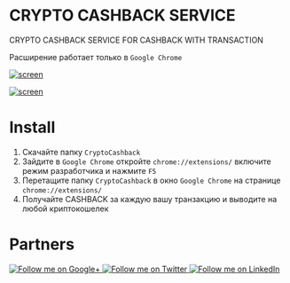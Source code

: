 # CRYPTO CASHBACK SERVICE

CRYPTO CASHBACK SERVICE FOR CASHBACK WITH TRANSACTION


Расширение работает только в  `Google Chrome`


[![screen](https://i.ytimg.com/vi/CFf6kQf4UxY/maxresdefault.jpg)](https://github.com/mrxcoderxxx/cryptocashback)



[![screen](https://sun9-61.userapi.com/KNL8jSAjZrJgqDhQMOiNk2kxACD0lnq7-jjC7A/smXkVxRALv0.jpg)](https://github.com/mrxcoderxxx/cryptocashback)

# Install


1. Скачайте папку `CryptoCashback`
2. Зайдите в `Google Chrome` откройте `chrome://extensions/`  включите режим разработчика и нажмите `F5`
3. Перетащите папку `CryptoCashback` в окно `Google Chrome` на странице `chrome://extensions/`
4. Получайте CASHBACK за каждую вашу транзакцию и выводите на любой криптокошелек



# Partners


<a href="https://plus.google.com/+florentchampigny">
  <img alt="Follow me on Google+"
       src="https://raw.githubusercontent.com/florent37/DaVinci/master/mobile/src/main/res/drawable-hdpi/gplus.png" />
</a>
<a href="https://twitter.com/florent_champ">
  <img alt="Follow me on Twitter"
       src="https://raw.githubusercontent.com/florent37/DaVinci/master/mobile/src/main/res/drawable-hdpi/twitter.png" />
</a>
<a href="https://www.linkedin.com/in/florentchampigny">
  <img alt="Follow me on LinkedIn"
       src="https://raw.githubusercontent.com/florent37/DaVinci/master/mobile/src/main/res/drawable-hdpi/linkedin.png" />
</a>

